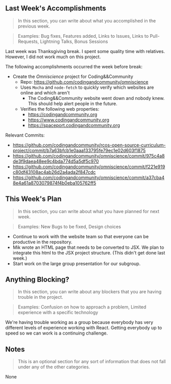 ## Last Week's Accomplishments

> In this section, you can write about what you accomplished in the previous week.

> Examples:
> Bug fixes, Features added, Links to Issues, Links to Pull-Requests, Lightning Talks, Bonus Sessions

Last week was Thanksgiving break. I spent some quality time with relatives. However, I did not work much on this project.

The following accomplishments occurred the week before break:

- Create the *Omniscience* project for Coding&&Community
    - Repo: https://github.com/codingandcommunity/omniscience
    - Uses `Mocha` and `node-fetch` to quickly verify which websites are online and which aren't
        - The Coding&&Community website went down and nobody knew. This should help alert people in the future.
    - Verifies the following web properties:
        - https://codingandcommunity.org
        - https://www.codingandcommunity.org
        - https://spaceport.codingandcommunity.org


Relevant Commits:
 - https://github.com/codingandcommunity/rcos-open-source-curriculum-project/commit/b7a63bfcb1e0aaa133795fe79ec1e02d603f1875
 - https://github.com/codingandcommunity/omniscience/commit/975c4a8de3f9daea48ee9c4bda774d5a5df5c970
 - https://github.com/codingandcommunity/omniscience/commit/f221e919c80df43108ac4ab26d2a4ada2f847cdc
 - https://github.com/codingandcommunity/omniscience/commit/a37cba48e4a61a8703079874f4b0eba105762ff5

## This Week's Plan

> In this section, you can write about what you have planned for next week.

> Examples: New Bugs to be fixed, Design choices

- Continue to work with the website team so that everyone can be productive in the repository.
- Mik wrote an HTML page that needs to be converted to JSX. We plan to integrate this html to the JSX project structure. (This didn't get done last week.)
- Start work on the large group presentation for our subgroup.

## Anything Blocking?

> In this section, you can write about any blockers that you are having trouble in the project.

> Examples: Confusion on how to approach a problem, Limited experience with a specific technology

We're having trouble working as a group because everybody has very different levels of experience working with React. Getting everybody up to speed so we can work is a continuing challenge.

## Notes

> This is an optional section for any sort of information that does not fall under any of the other categories.

None
